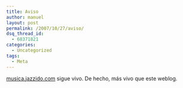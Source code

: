 ```yaml
---
title: Aviso
author: manuel
layout: post
permalink: /2007/10/27/aviso/
dsq_thread_id:
  - 68371821
categories:
  - Uncategorized
tags:
  - Meta
---
```

[musica.jazzido.com][1] sigue vivo. De hecho, más vivo que este weblog.

 [1]: http://musica.jazzido.com